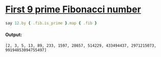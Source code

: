 [1]: https://rosettacode.org/wiki/First_9_prime_Fibonacci_number

# [First 9 prime Fibonacci number][1]

```ruby
say 12.by { .fib.is_prime }.map { .fib }
```

#### Output:
```
[2, 3, 5, 13, 89, 233, 1597, 28657, 514229, 433494437, 2971215073, 99194853094755497]
```
